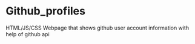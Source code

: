 # Github_profiles
HTML/JS/CSS
Webpage that shows github user account information with help of github api
